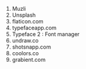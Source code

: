 1. Muzli
2. Unsplash
3. flaticon.com
4. typefaceapp.com
5. Typeface 2 : Font manager
6. undraw.co
7. shotsnapp.com
8. coolors.co
9. grabient.com
